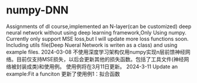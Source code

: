 # numpy-DNN
Assignments of dl course,implemented an N-layer(can be customized) deep neural network without using deep learning framework,Only Using numpy.
Currently only support MSE loss,but I will update more loss functions soon. 
Including utils file(Deep Nueral Network is writen as a class) and using example files. 
2024-03-08
不使用深度学习架构仅用numpy实现n层前馈神经网络。目前仅支持MSE损失，以后会更新其他的损失函数。包括了工具文件(神经网络被封装成类)和使用例。
使用例将在3月11日更新。
2024-3-11
Update an example:Fit a funciton
更新了使用例1：拟合函数
